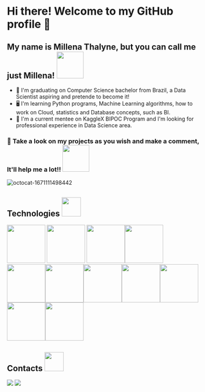# Hi there! Welcome to my GitHub profile 🌷
## My name is Millena Thalyne, but you can call me just Millena! <img src="https://media.tenor.com/-f6Vna8VsdEAAAAi/happy-cat.gif" width="70" height="70"/>

- 🌸 I'm graduating on Computer Science bachelor from Brazil, a Data Scientist aspiring and pretende to become it!
- 🖥 I'm learning Python programs, Machine Learning algorithms, how to work on Cloud, statistics and Database concepts, such as BI. 
- 🌻 I'm a current mentee on KaggleX BIPOC Program and I'm looking for professional experience in Data Science area.


### 🚀 Take a look on my projects as you wish and make a comment, It'll help me a lot!! <img src="https://media.tenor.com/IRwu0K11SigAAAAj/dance.gif" width="70" height="70"/>
 

![octocat-1671111498442](https://user-images.githubusercontent.com/72171977/207873213-1027e0e7-8939-473f-aed4-6744d33547b2.png)
 ## Technologies <img src="https://media.tenor.com/uzTtjd6CtCAAAAAi/kitty-happy.gif" width="50" height="50"/> 
<img src="https://cdn.jsdelivr.net/gh/devicons/devicon/icons/docker/docker-original.svg" width="100" height="100"/> <img src="https://cdn.jsdelivr.net/gh/devicons/devicon/icons/git/git-original.svg" width="100" height="100"/>       <img src="https://cdn.jsdelivr.net/gh/devicons/devicon/icons/java/java-original.svg" width="100" height="100"/><img src="https://cdn.jsdelivr.net/gh/devicons/devicon/icons/jupyter/jupyter-original-wordmark.svg" width="100" height="100"/><img src="https://cdn.jsdelivr.net/gh/devicons/devicon/icons/linux/linux-original.svg" width="100" height="100"/><img src="https://cdn.jsdelivr.net/gh/devicons/devicon/icons/mysql/mysql-original-wordmark.svg" width="100" height="100"/><img src="https://cdn.jsdelivr.net/gh/devicons/devicon/icons/pandas/pandas-original-wordmark.svg" width="100" height="100" /><img src="https://cdn.jsdelivr.net/gh/devicons/devicon/icons/postgresql/postgresql-original-wordmark.svg" width="100" height="100"/><img src="https://cdn.jsdelivr.net/gh/devicons/devicon/icons/python/python-original.svg" width="100" height="100"/><img src="https://cdn.jsdelivr.net/gh/devicons/devicon/icons/r/r-original.svg" width="100" height="100"/><img src="https://cdn.jsdelivr.net/gh/devicons/devicon/icons/anaconda/anaconda-original.svg" width="100" height="100" />

## Contacts <img src="https://media.tenor.com/09QGj6bJKs4AAAAj/hug-day.gif" width="50" height="50"/>

<div>
<a href = "mailto:contato@millenathalyne"><img src="https://img.shields.io/badge/Gmail-D14836?style=for-the-badge&logo=gmail&logoColor=white" target="_blank"></a>
<a href="https://www.linkedin.com/in/millenathalyne" target="_blank"><img src="https://img.shields.io/badge/-LinkedIn-%230077B5?style=for-the-badge&logo=linkedin&logoColor=white" target="_blank"></a>   
</div>                   

